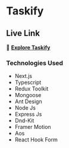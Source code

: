 # Taskify

## Live Link

📝 **[Explore Taskify](https://taskify-ten-sepia.vercel.app/)**

### Technologies Used

- Next.js
- Typescript
- Redux Toolkit
- Mongoose
- Ant Design
- Node Js
- Express Js
- Dnd-Kit
- Framer Motion
- Aos
- React Hook Form
